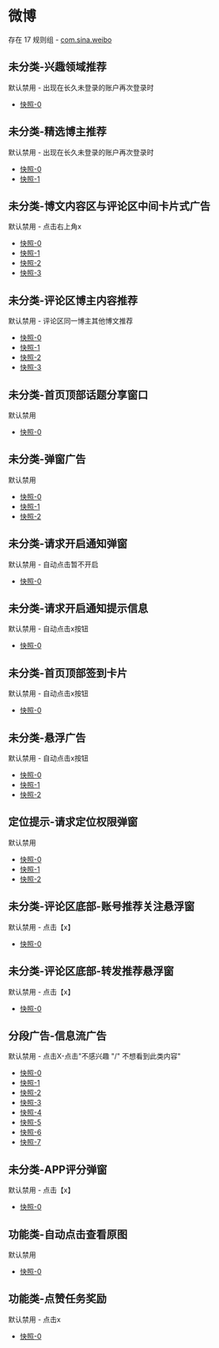# 微博

存在 17 规则组 - [com.sina.weibo](/src/apps/com.sina.weibo.ts)

## 未分类-兴趣领域推荐

默认禁用 - 出现在长久未登录的账户再次登录时

- [快照-0](https://i.gkd.li/i/12531405)

## 未分类-精选博主推荐

默认禁用 - 出现在长久未登录的账户再次登录时

- [快照-0](https://i.gkd.li/i/12531433)
- [快照-1](https://i.gkd.li/i/12531434)

## 未分类-博文内容区与评论区中间卡片式广告

默认禁用 - 点击右上角x

- [快照-0](https://i.gkd.li/i/12673043)
- [快照-1](https://i.gkd.li/i/13635551)
- [快照-2](https://i.gkd.li/i/12673051)
- [快照-3](https://i.gkd.li/i/13787207)

## 未分类-评论区博主内容推荐

默认禁用 - 评论区同一博主其他博文推荐

- [快照-0](https://i.gkd.li/i/12674498)
- [快照-1](https://i.gkd.li/i/13035647)
- [快照-2](https://i.gkd.li/i/12674511)
- [快照-3](https://i.gkd.li/i/12929591)

## 未分类-首页顶部话题分享窗口

默认禁用

- [快照-0](https://i.gkd.li/i/12705972)

## 未分类-弹窗广告

默认禁用

- [快照-0](https://i.gkd.li/i/12750090)
- [快照-1](https://i.gkd.li/i/13670266)
- [快照-2](https://i.gkd.li/i/12705974)

## 未分类-请求开启通知弹窗

默认禁用 - 自动点击暂不开启

- [快照-0](https://i.gkd.li/i/12705979)

## 未分类-请求开启通知提示信息

默认禁用 - 自动点击x按钮

- [快照-0](https://i.gkd.li/i/12705986)

## 未分类-首页顶部签到卡片

默认禁用 - 自动点击x按钮

- [快照-0](https://i.gkd.li/i/12749876)

## 未分类-悬浮广告

默认禁用 - 自动点击x按钮

- [快照-0](https://i.gkd.li/i/12750118)
- [快照-1](https://i.gkd.li/i/13206775)
- [快照-2](https://i.gkd.li/i/13206841)

## 定位提示-请求定位权限弹窗

默认禁用

- [快照-0](https://i.gkd.li/i/13218093)
- [快照-1](https://i.gkd.li/i/13003311)
- [快照-2](https://i.gkd.li/i/13255595)

## 未分类-评论区底部-账号推荐关注悬浮窗

默认禁用 - 点击【x】

- [快照-0](https://i.gkd.li/i/13482954)

## 未分类-评论区底部-转发推荐悬浮窗

默认禁用 - 点击【x】

- [快照-0](https://i.gkd.li/i/13482960)

## 分段广告-信息流广告

默认禁用 - 点击X-点击"不感兴趣 "/" 不想看到此类内容"

- [快照-0](https://i.gkd.li/i/13852321)
- [快照-1](https://i.gkd.li/i/12673051)
- [快照-2](https://i.gkd.li/i/14210775)
- [快照-3](https://i.gkd.li/i/14729705)
- [快照-4](https://i.gkd.li/i/14753916)
- [快照-5](https://i.gkd.li/i/13852322)
- [快照-6](https://i.gkd.li/i/13958782)
- [快照-7](https://i.gkd.li/i/14730274)

## 未分类-APP评分弹窗

默认禁用 - 点击【x】

- [快照-0](https://i.gkd.li/i/13620220)

## 功能类-自动点击查看原图

默认禁用

- [快照-0](https://i.gkd.li/i/13929119)

## 功能类-点赞任务奖励

默认禁用 - 点击x

- [快照-0](https://i.gkd.li/i/13837867)
